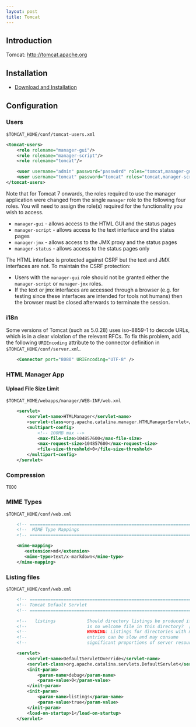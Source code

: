 ```yaml
---
layout: post
title: Tomcat
---
```


## Introduction

Tomcat: <http://tomcat.apache.org>

## Installation

* [Download and Installation]()

## Configuration

### Users

`$TOMCAT_HOME/conf/tomcat-users.xml`

```xml
<tomcat-users>
    <role rolename="manager-gui"/>
    <role rolename="manager-script"/>
    <role rolename="tomcat"/>

    <user username="admin" password="passw0rd" roles="tomcat,manager-gui"/>
    <user username="tomcat" password="tomcat" roles="tomcat,manager-script"/>
</tomcat-users>
```

Note that for Tomcat 7 onwards, the roles required to use the manager application were changed from the single `manager` role to the following four roles. You will need to assign the role(s) required for the functionality you wish to access.

* `manager-gui` - allows access to the HTML GUI and the status pages
* `manager-script` - allows access to the text interface and the status pages
* `manager-jmx` - allows access to the JMX proxy and the status pages
* `manager-status` - allows access to the status pages only

The HTML interface is protected against CSRF but the text and JMX interfaces are not. To maintain the CSRF protection:

* Users with the `manager-gui` role should not be granted either the `manager-script` or `manager-jmx` roles.
* If the text or jmx interfaces are accessed through a browser (e.g. for testing since these interfaces are intended for tools not humans) then the browser must be closed afterwards to terminate the session.


### i18n

Some versions of Tomcat (such as 5.0.28) uses iso-8859-1 to decode URLs, which is in a clear violation of the relevant RFCs. To fix this problem, add the following `URIEncoding` attribute to the connector definition in `$TOMCAT_HOME/conf/server.xml`.

```xml
    <Connector port="8080" URIEncoding="UTF-8" />
```

### HTML Manager App

#### Upload File Size Limit

`$TOMCAT_HOME/webapps/manager/WEB-INF/web.xml`

```xml
    <servlet>
        <servlet-name>HTMLManager</servlet-name>
        <servlet-class>org.apache.catalina.manager.HTMLManagerServlet</servlet-class>
        <multipart-config>
            <!-- 100MB max -->
            <max-file-size>104857600</max-file-size>
            <max-request-size>104857600</max-request-size>
            <file-size-threshold>0</file-size-threshold>
        </multipart-config>
    </servlet>
```

### Compression

    TODO

### MIME Types

`$TOMCAT_HOME/conf/web.xml`

```xml
    <!-- ============================================================== -->
    <!--  MIME Type Mappings                                            -->
    <!-- ============================================================== -->

    <mime-mapping>
       <extension>md</extension>
       <mime-type>text/x-markdown</mime-type>
    </mime-mapping>
```

### Listing files

`$TOMCAT_HOME/conf/web.xml`

```xml
    <!-- ==================================================================== -->
    <!-- Tomcat Default Servlet                                               -->
    <!-- ==================================================================== -->

    <!--   listings            Should directory listings be produced if there -->
    <!--                       is no welcome file in this directory?  [false] -->
    <!--                       WARNING: Listings for directories with many    -->
    <!--                       entries can be slow and may consume            -->
    <!--                       significant proportions of server resources.   -->

    <servlet>
        <servlet-name>DefaultServletOverride</servlet-name>
        <servlet-class>org.apache.catalina.servlets.DefaultServlet</servlet-class>
        <init-param>
            <param-name>debug</param-name>
            <param-value>0</param-value>
        </init-param>
        <init-param>
            <param-name>listings</param-name>
            <param-value>true</param-value>
        </init-param>
        <load-on-startup>1</load-on-startup>
    </servlet>
```